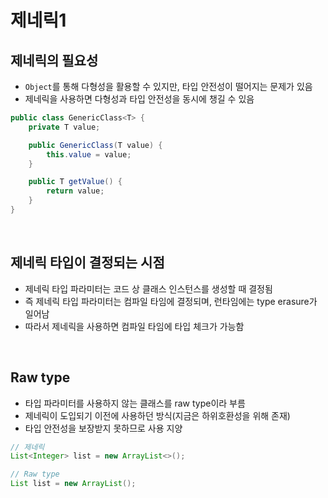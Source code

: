 # 제네릭1

## 제네릭의 필요성
- `Object`를 통해 다형성을 활용할 수 있지만, 타입 안전성이 떨어지는 문제가 있음
- 제네릭을 사용하면 다형성과 타입 안전성을 동시에 챙길 수 있음

```java
public class GenericClass<T> {
    private T value;

    public GenericClass(T value) {
        this.value = value;
    }

    public T getValue() {
        return value;
    }
}
```

<br>

## 제네릭 타입이 결정되는 시점
- 제네릭 타입 파라미터는 코드 상 클래스 인스턴스를 생성할 때 결정됨
- 즉 제네릭 타입 파라미터는 컴파일 타임에 결정되며, 런타임에는 type erasure가 일어남
- 따라서 제네릭을 사용하면 컴파일 타임에 타입 체크가 가능함

<br>

## Raw type
- 타입 파라미터를 사용하지 않는 클래스를 raw type이라 부름
- 제네릭이 도입되기 이전에 사용하던 방식(지금은 하위호환성을 위해 존재)
- 타입 안전성을 보장받지 못하므로 사용 지양

```java
// 제네릭
List<Integer> list = new ArrayList<>();

// Raw type
List list = new ArrayList();
```